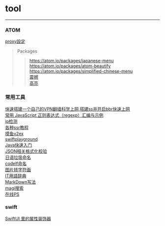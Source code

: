 # tool
***
### ATOM   
[proxy設定](https://selifelog.com/blog-entry-1694.html)
> Packages
>> https://atom.io/packages/japanese-menu  
>> https://atom.io/packages/atom-beautify  
>> https://atom.io/packages/simplified-chinese-menu  
>> [震撼](https://atom.io/packages/activate-power-mode)   
>> [高亮](https://atom.io/packages/quick-highlight)  

### 常用工具 
[快速搭建一个自己的VPN翻墙科学上网,搭建ss并开启bbr快速上网](https://github.com/wistbean/vpn)  
[常用 JavaScript 正则表达式（regexp）汇编与示例](https://www.v2ex.com/t/558516#reply2)  
[ip检测](http://ping.pe/)  
[各种ssr教程](https://ssr.tools/)   
[摸鱼v2ex](https://www.v2ex.com/)  
[swiftplayground](http://online.swiftplayground.run/)  
[Java快速入门](https://www.liaoxuefeng.com/wiki/1252599548343744/1255883772263712)  
[JSON相关格式化校验](http://www.bejson.com/)  
[日语垃圾命名](https://codic.jp/engine)   
[codelf命名](https://unbug.github.io/codelf/)   
[图片转字符画](https://tomcat.blog/)  
[IT用語辞典](https://wa3.i-3-i.info/index.html)  
[MarkDown写法](https://gist.github.com/mignonstyle/083c9e1651d7734f84c99b8cf49d57fa)   
[magi搜索](https://magi.com/)   
[在线PS](https://www.photopea.com/)    

### swift
[SwiftUI 里的属性装饰器](https://www.cnblogs.com/xiaoniuzai/p/11417123.html)   



